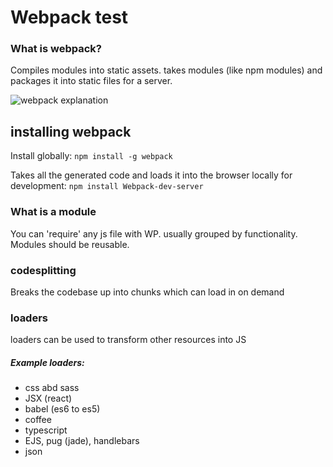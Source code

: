 # Webpack test

### What is webpack?
Compiles modules into static assets.
takes modules (like npm modules) and packages it into static files for a server.

![webpack explanation](https://i.imgur.com/AW4uVjh.png)

## installing webpack
Install globally:
```npm install -g webpack```

Takes all the generated code and loads it into the browser locally for development:
```npm install Webpack-dev-server```


### What is a module
You can 'require' any js file with WP. usually grouped by functionality.
Modules should be reusable.

### codesplitting
Breaks the codebase up into chunks which can load in on demand

### loaders
loaders can be used to transform other resources into JS
##### Example loaders:
* css abd sass
* JSX (react)
* babel (es6 to es5)
* coffee
* typescript
* EJS, pug (jade), handlebars
* json